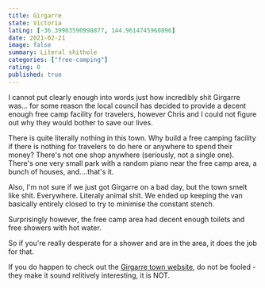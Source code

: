 ```yaml
---
title: Girgarre
state: Victoria
latLng: [-36.39903590998877, 144.9614745960896]
date: 2021-02-21
image: false 
summary: Literal shithole
categories: ["free-camping"]
rating: 0
published: true
---
```


I cannot put clearly enough into words just how incredibly shit Girgarre was... for some reason the local council has decided to provide a decent enough free camp facility for travelers, however Chris and I could not figure out why they would bother to save our lives.

There is quite literally nothing in this town. Why build a free camping facility if there is nothing for travelers to do here or anywhere to spend their money? There's not one shop anywhere (seriously, not a single one). There's one very small park with a random piano near the free camp area, a bunch of houses, and....that's it. 

Also, I'm not sure if we just got Girgarre on a bad day, but the town smelt like shit. Everywhere. Literaly animal shit. We ended up keeping the van basically entirely closed to try to minimise the constant stench.

Surprisingly however, the free camp area had decent enough toilets and free showers with hot water.

So if you're really desperate for a shower and are in the area, it does the job for that.

If you do happen to check out the <a target="_blank" rel="noopener" href="https://www.girgarre.com.au">Girgarre town website</a>, do not be fooled - they make it sound relitively interesting, it is NOT.